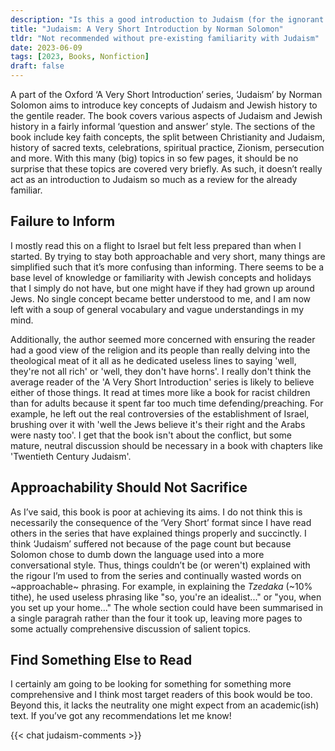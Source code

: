 ```yaml
---
description: "Is this a good introduction to Judaism (for the ignorant gentile)? Read this review to find out."
title: "Judaism: A Very Short Introduction by Norman Solomon"
tldr: "Not recommended without pre-existing familiarity with Judaism"
date: 2023-06-09
tags: [2023, Books, Nonfiction]
draft: false 
---
```


A part of the Oxford ‘A Very Short Introduction’ series, ‘Judaism’ by Norman Solomon aims to introduce key concepts of Judaism and Jewish history to the gentile reader. The book covers various aspects of Judaism and Jewish history in a fairly informal ‘question and answer’ style. The sections of the book include key faith concepts, the split between Christianity and Judaism, history of sacred texts, celebrations, spiritual practice, Zionism, persecution and more. With this many (big) topics in so few pages, it should be no surprise that these topics are covered very briefly. As such, it doesn’t really act as an introduction to Judaism so much as a review for the already familiar.

## Failure to Inform 
I mostly read this on a flight to Israel but felt less prepared than when I started. By trying to stay both approachable and very short, many things are simplified such that it’s more confusing than informing. There seems to be a base level of knowledge or familiarity with Jewish concepts and holidays that I simply do not have, but one might have if they had grown up around Jews. No single concept became better understood to me, and I am now left with a soup of general vocabulary and vague understandings in my mind. 

Additionally, the author seemed more concerned with ensuring the reader had a good view of the religion and its people than really delving into the theological meat of it all as he dedicated useless lines to saying 'well, they're not all rich' or 'well, they don't have horns'. I really don't think the average reader of the 'A Very Short Introduction' series is likely to believe either of those things. It read at times more like a book for racist children than for adults because it spent far too much time defending/preaching. For example, he left out the real controversies of the establishment of Israel, brushing over it with 'well the Jews believe it's their right and the Arabs were nasty too'. I get that the book isn't about the conflict, but some mature, neutral discussion should be necessary in a book with chapters like 'Twentieth Century Judaism'. 

## Approachability Should Not Sacrifice
As I’ve said, this book is poor at achieving its aims. I do not think this is necessarily the consequence of the ‘Very Short’ format since I have read others in the series that have explained things properly and succinctly. I think ‘Judaism’ suffered not because of the page count but because Solomon chose to dumb down the language used into a more conversational style. Thus, things couldn’t be (or weren't) explained with the rigour I’m used to from the series and continually wasted words on ~approachable~ phrasing. For example, in explaining the *Tzedaka* (~10% tithe), he used useless phrasing like "so, you're an idealist..." or "you, when you set up your home..." The whole section could have been summarised in a single paragrah rather than the four it took up, leaving more pages to some actually comprehensive discussion of salient topics.  

## Find Something Else to Read
I certainly am going to be looking for something for something more comprehensive and I think most target readers of this book would be too. Beyond this, it lacks the neutrality one might expect from an academic(ish) text. If you’ve got any recommendations let me know!

{{< chat judaism-comments >}}